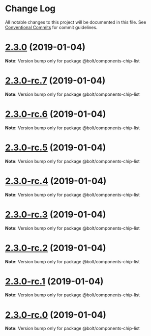 # Change Log

All notable changes to this project will be documented in this file.
See [Conventional Commits](https://conventionalcommits.org) for commit guidelines.

# [2.3.0](https://github.com/bolt-design-system/bolt/tree/master/packages/components/bolt-chip-list/compare/v2.3.0-rc.7...v2.3.0) (2019-01-04)

**Note:** Version bump only for package @bolt/components-chip-list





# [2.3.0-rc.7](https://github.com/bolt-design-system/bolt/tree/master/packages/components/bolt-chip-list/compare/v2.3.0-rc.6...v2.3.0-rc.7) (2019-01-04)

**Note:** Version bump only for package @bolt/components-chip-list





# [2.3.0-rc.6](https://github.com/bolt-design-system/bolt/tree/master/packages/components/bolt-chip-list/compare/v2.3.0-rc.5...v2.3.0-rc.6) (2019-01-04)

**Note:** Version bump only for package @bolt/components-chip-list





# [2.3.0-rc.5](https://github.com/bolt-design-system/bolt/tree/master/packages/components/bolt-chip-list/compare/v2.3.0-rc.4...v2.3.0-rc.5) (2019-01-04)

**Note:** Version bump only for package @bolt/components-chip-list





# [2.3.0-rc.4](https://github.com/bolt-design-system/bolt/tree/master/packages/components/bolt-chip-list/compare/v2.3.0-rc.3...v2.3.0-rc.4) (2019-01-04)

**Note:** Version bump only for package @bolt/components-chip-list





# [2.3.0-rc.3](https://github.com/bolt-design-system/bolt/tree/master/packages/components/bolt-chip-list/compare/v2.3.0-rc.2...v2.3.0-rc.3) (2019-01-04)

**Note:** Version bump only for package @bolt/components-chip-list





# [2.3.0-rc.2](https://github.com/bolt-design-system/bolt/tree/master/packages/components/bolt-chip-list/compare/v2.3.0-rc.1...v2.3.0-rc.2) (2019-01-04)

**Note:** Version bump only for package @bolt/components-chip-list





# [2.3.0-rc.1](https://github.com/bolt-design-system/bolt/tree/master/packages/components/bolt-chip-list/compare/vv2.3.0-rc.0...v2.3.0-rc.1) (2019-01-04)

**Note:** Version bump only for package @bolt/components-chip-list





# [2.3.0-rc.0](https://github.com/bolt-design-system/bolt/tree/master/packages/components/bolt-chip-list/compare/v2.2.1...v2.3.0-rc.0) (2019-01-04)

**Note:** Version bump only for package @bolt/components-chip-list
